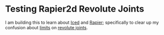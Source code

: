 # Testing Rapier2d Revolute Joints

I am building this to learn about [Iced](https://github.com/iced-rs/iced) and [Rapier](https://github.com/dimforge/rapier); specifically to clear up my confusion about [limits](https://docs.rs/rapier2d/latest/rapier2d/dynamics/struct.RevoluteJoint.html#method.set_limits) on [revolute joints](https://docs.rs/rapier2d/latest/rapier2d/dynamics/struct.RevoluteJoint.html).